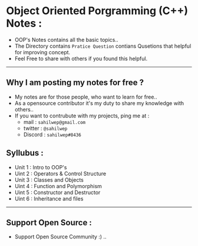 # Object Oriented Porgramming (C++) Notes :
* OOP's Notes contains all the basic topics..
* The Directory contains `Pratice Question` contians Qusetions that helpful for improving concept.
* Feel Free to share with others if you found this helpful. 

---


## Why I am posting my notes for free ?
* My notes are for those people, who want to learn for free..
* As a opensource contributor it's my duty to share my knowledge with others..
* If you want to contrubute with my projects, ping me at : 
    * mail : ``sahilwep@gmail.com``
    * twitter : ``@sahilwep``
    * Discord : ``sahilwep#8436``

## Syllubus : 
* Unit 1 : Intro to OOP's
* Uint 2 : Operators & Control Structure
* Unit 3 : Classes and Objects 
* Uint 4 : Function and Polymorphism
* Uint 5 : Constructor and Destructor
* Uint 6 : Inheritance and files 

---

## Support Open Source :
* Support Open Source Community :) ..
